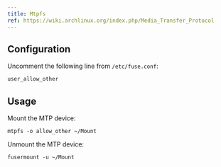 ```yaml
---
title: Mtpfs
ref: https://wiki.archlinux.org/index.php/Media_Transfer_Protocol
---
```


## Configuration

Uncomment the following line from `/etc/fuse.conf`:

```txt
user_allow_other
```

## Usage

Mount the MTP device:

```shell
mtpfs -o allow_other ~/Mount
```

Unmount the MTP device:

```shell
fusermount -u ~/Mount
```
